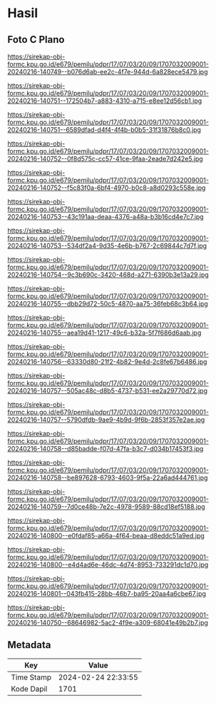 # Hasil

## Foto C Plano

https://sirekap-obj-formc.kpu.go.id/e679/pemilu/pdpr/17/07/03/20/09/1707032009001-20240216-140749--b076d6ab-ee2c-4f7e-944d-6a828ece5479.jpg

https://sirekap-obj-formc.kpu.go.id/e679/pemilu/pdpr/17/07/03/20/09/1707032009001-20240216-140751--172504b7-a883-4310-a715-e8ee12d56cb1.jpg

https://sirekap-obj-formc.kpu.go.id/e679/pemilu/pdpr/17/07/03/20/09/1707032009001-20240216-140751--6589dfad-d4f4-4f4b-b0b5-31f31876b8c0.jpg

https://sirekap-obj-formc.kpu.go.id/e679/pemilu/pdpr/17/07/03/20/09/1707032009001-20240216-140752--0f8d575c-cc57-41ce-9faa-2eade7d242e5.jpg

https://sirekap-obj-formc.kpu.go.id/e679/pemilu/pdpr/17/07/03/20/09/1707032009001-20240216-140752--f5c83f0a-6bf4-4970-b0c8-a8d0293c558e.jpg

https://sirekap-obj-formc.kpu.go.id/e679/pemilu/pdpr/17/07/03/20/09/1707032009001-20240216-140753--43c191aa-deaa-4376-a48a-b3b16cd4e7c7.jpg

https://sirekap-obj-formc.kpu.go.id/e679/pemilu/pdpr/17/07/03/20/09/1707032009001-20240216-140753--534df2a4-9d35-4e6b-b767-2c69844c7d7f.jpg

https://sirekap-obj-formc.kpu.go.id/e679/pemilu/pdpr/17/07/03/20/09/1707032009001-20240216-140754--9c3b690c-3420-468d-a271-6390b3e13a29.jpg

https://sirekap-obj-formc.kpu.go.id/e679/pemilu/pdpr/17/07/03/20/09/1707032009001-20240216-140755--dbb29d72-50c5-4870-aa75-36feb68c3b64.jpg

https://sirekap-obj-formc.kpu.go.id/e679/pemilu/pdpr/17/07/03/20/09/1707032009001-20240216-140755--aea19d41-1217-49c6-b32a-5f7f686d6aab.jpg

https://sirekap-obj-formc.kpu.go.id/e679/pemilu/pdpr/17/07/03/20/09/1707032009001-20240216-140756--63330d80-21f2-4b82-9e4d-2c8fe67b6486.jpg

https://sirekap-obj-formc.kpu.go.id/e679/pemilu/pdpr/17/07/03/20/09/1707032009001-20240216-140757--505ac48c-d8b5-4737-b531-ee2a29770d72.jpg

https://sirekap-obj-formc.kpu.go.id/e679/pemilu/pdpr/17/07/03/20/09/1707032009001-20240216-140757--5790dfdb-9ae9-4b9d-9f6b-2853f357e2ae.jpg

https://sirekap-obj-formc.kpu.go.id/e679/pemilu/pdpr/17/07/03/20/09/1707032009001-20240216-140758--d85badde-f07d-47fa-b3c7-d034b17453f3.jpg

https://sirekap-obj-formc.kpu.go.id/e679/pemilu/pdpr/17/07/03/20/09/1707032009001-20240216-140758--be897628-6793-4603-9f5a-22a6ad444761.jpg

https://sirekap-obj-formc.kpu.go.id/e679/pemilu/pdpr/17/07/03/20/09/1707032009001-20240216-140759--7d0ce48b-7e2c-4978-9589-88cd18ef5188.jpg

https://sirekap-obj-formc.kpu.go.id/e679/pemilu/pdpr/17/07/03/20/09/1707032009001-20240216-140800--e0fdaf85-a66a-4f64-beaa-d8eddc51a9ed.jpg

https://sirekap-obj-formc.kpu.go.id/e679/pemilu/pdpr/17/07/03/20/09/1707032009001-20240216-140800--e4d4ad6e-46dc-4d74-8953-733291dc1d70.jpg

https://sirekap-obj-formc.kpu.go.id/e679/pemilu/pdpr/17/07/03/20/09/1707032009001-20240216-140801--043fb415-28bb-46b7-ba95-20aa4a6cbe67.jpg

https://sirekap-obj-formc.kpu.go.id/e679/pemilu/pdpr/17/07/03/20/09/1707032009001-20240216-140750--68646982-5ac2-4f9e-a309-68041e49b2b7.jpg


## Metadata

| Key        | Value               |
| ---------- | ------------------- |
| Time Stamp | 2024-02-24 22:33:55 |
| Kode Dapil | 1701                |



